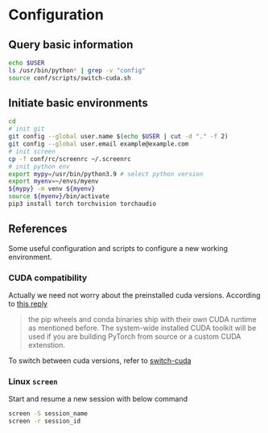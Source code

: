 Configuration
====

## Query basic information
```bash
echo $USER
ls /usr/bin/python* | grep -v "config"
source conf/scripts/switch-cuda.sh

```

## Initiate basic environments
```bash
cd
# init git
git config --global user.name $(echo $USER | cut -d "." -f 2)
git config --global user.email example@example.com
# init screen
cp -f conf/rc/screenrc ~/.screenrc
# init python env
export mypy=/usr/bin/python3.9 # select python version
export myenv=~/envs/myenv
${mypy} -m venv ${myenv}
source ${myenv}/bin/activate
pip3 install torch torchvision torchaudio

```

## References
Some useful configuration and scripts to configure a new working environment. 

### CUDA compatibility
Actually we need not worry about the preinstalled cuda versions. According to [this reply](https://discuss.pytorch.org/t/install-pytorch-for-cuda-11-3-with-pip/152299/5)
>  the pip wheels and conda binaries ship with their own CUDA runtime as mentioned before. The system-wide installed CUDA toolkit will be used if you are building PyTorch from source or a custom CUDA extenstion.

To switch between cuda versions, refer to [switch-cuda](https://github.com/phohenecker/switch-cuda)

### Linux `screen` 
Start and resume a new session with below command
```bash
screen -S session_name
screen -r session_id
```